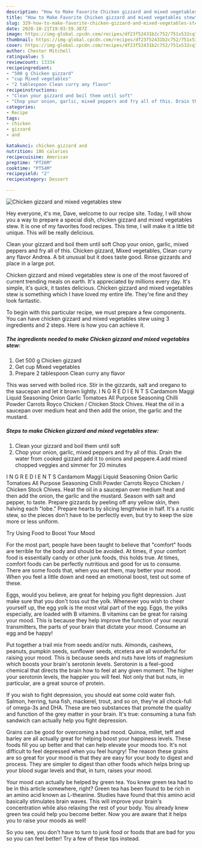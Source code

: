 ```yaml
---
description: "How to Make Favorite Chicken gizzard and mixed vegetables stew"
title: "How to Make Favorite Chicken gizzard and mixed vegetables stew"
slug: 329-how-to-make-favorite-chicken-gizzard-and-mixed-vegetables-stew
date: 2020-10-21T19:03:59.387Z
image: https://img-global.cpcdn.com/recipes/df23f52431b2c752/751x532cq70/chicken-gizzard-and-mixed-vegetables-stew-recipe-main-photo.jpg
thumbnail: https://img-global.cpcdn.com/recipes/df23f52431b2c752/751x532cq70/chicken-gizzard-and-mixed-vegetables-stew-recipe-main-photo.jpg
cover: https://img-global.cpcdn.com/recipes/df23f52431b2c752/751x532cq70/chicken-gizzard-and-mixed-vegetables-stew-recipe-main-photo.jpg
author: Chester Mitchell
ratingvalue: 5
reviewcount: 13334
recipeingredient:
- "500 g Chicken gizzard"
- "cup Mixed vegetables"
- "2 tablespoon Clean curry any flavor"
recipeinstructions:
- "Clean your gizzard and boil them until soft"
- "Chop your onion, garlic, mixed peppers and fry all of this. Drain the water from cooked gizzard add it to onions and peppere.4.add mixed chopped veggies and simmer for 20 minutes"
categories:
- Recipe
tags:
- chicken
- gizzard
- and

katakunci: chicken gizzard and 
nutrition: 186 calories
recipecuisine: American
preptime: "PT26M"
cooktime: "PT54M"
recipeyield: "2"
recipecategory: Dessert

---
```



![Chicken gizzard and mixed vegetables stew](https://img-global.cpcdn.com/recipes/df23f52431b2c752/751x532cq70/chicken-gizzard-and-mixed-vegetables-stew-recipe-main-photo.jpg)

Hey everyone, it's me, Dave, welcome to our recipe site. Today, I will show you a way to prepare a special dish, chicken gizzard and mixed vegetables stew. It is one of my favorites food recipes. This time, I will make it a little bit unique. This will be really delicious.

Clean your gizzard and boil them until soft Chop your onion, garlic, mixed peppers and fry all of this. Chicken gizzard, Mixed vegetables, Clean curry any flavor Andrea. A bit unusual but it does taste good. Rinse gizzards and place in a large pot.

Chicken gizzard and mixed vegetables stew is one of the most favored of current trending meals on earth. It's appreciated by millions every day. It's simple, it's quick, it tastes delicious. Chicken gizzard and mixed vegetables stew is something which I have loved my entire life. They're fine and they look fantastic.


To begin with this particular recipe, we must prepare a few components. You can have chicken gizzard and mixed vegetables stew using 3 ingredients and 2 steps. Here is how you can achieve it.

<!--inarticleads1-->

##### The ingredients needed to make Chicken gizzard and mixed vegetables stew:

1. Get 500 g Chicken gizzard
1. Get cup Mixed vegetables
1. Prepare 2 tablespoon Clean curry any flavor


This was served with boiled rice. Stir in the gizzards, salt and oregano to the saucepan and let it brown lightly. I N G R E D I E N T S Cardamom Maggi Liquid Seasoning Onion Garlic Tomatoes All Purpose Seasoning Chilli Powder Carrots Royco Chicken / Chicken Stock Chives. Heat the oil in a saucepan over medium heat and then add the onion, the garlic and the mustard. 

<!--inarticleads2-->

##### Steps to make Chicken gizzard and mixed vegetables stew:

1. Clean your gizzard and boil them until soft
1. Chop your onion, garlic, mixed peppers and fry all of this. Drain the water from cooked gizzard add it to onions and peppere.4.add mixed chopped veggies and simmer for 20 minutes


I N G R E D I E N T S Cardamom Maggi Liquid Seasoning Onion Garlic Tomatoes All Purpose Seasoning Chilli Powder Carrots Royco Chicken / Chicken Stock Chives. Heat the oil in a saucepan over medium heat and then add the onion, the garlic and the mustard. Season with salt and pepper, to taste. Prepare gizzards by peeling off any yellow skin, then halving each &#34;lobe.&#34; Prepare hearts by slicing lengthwise in half. It&#39;s a rustic stew, so the pieces don&#39;t have to be perfectly even, but try to keep the size more or less uniform. 

Try Using Food to Boost Your Mood


For the most part, people have been taught to believe that "comfort" foods are terrible for the body and should be avoided. At times, if your comfort food is essentially candy or other junk foods, this holds true. At times, comfort foods can be perfectly nutritious and good for us to consume. There are some foods that, when you eat them, may better your mood. When you feel a little down and need an emotional boost, test out some of these.

Eggs, would you believe, are great for helping you fight depression. Just make sure that you don't toss out the yolk. Whenever you wish to cheer yourself up, the egg yolk is the most vital part of the egg. Eggs, the yolks especially, are loaded with B vitamins. B vitamins can be great for raising your mood. This is because they help improve the function of your neural transmitters, the parts of your brain that dictate your mood. Consume an egg and be happy!

Put together a trail mix from seeds and/or nuts. Almonds, cashews, peanuts, pumpkin seeds, sunflower seeds, etcetera are all wonderful for raising your mood. This is because seeds and nuts have lots of magnesium which boosts your brain's serotonin levels. Serotonin is a feel-good chemical that directs the brain how to feel at any given moment. The higher your serotonin levels, the happier you will feel. Not only that but nuts, in particular, are a great source of protein.

If you wish to fight depression, you should eat some cold water fish. Salmon, herring, tuna fish, mackerel, trout, and so on, they're all chock-full of omega-3s and DHA. These are two substances that promote the quality and function of the grey matter in your brain. It's true: consuming a tuna fish sandwich can actually help you fight depression. 

Grains can be good for overcoming a bad mood. Quinoa, millet, teff and barley are all actually great for helping boost your happiness levels. These foods fill you up better and that can help elevate your moods too. It's not difficult to feel depressed when you feel hungry! The reason these grains are so great for your mood is that they are easy for your body to digest and process. They are simpler to digest than other foods which helps bring up your blood sugar levels and that, in turn, raises your mood.

Your mood can actually be helped by green tea. You knew green tea had to be in this article somewhere, right? Green tea has been found to be rich in an amino acid known as L-theanine. Studies have found that this amino acid basically stimulates brain waves. This will improve your brain's concentration while also relaxing the rest of your body. You already knew green tea could help you become better. Now you are aware that it helps you to raise your moods as well!

So you see, you don't have to turn to junk food or foods that are bad for you so you can feel better! Try  a few  of  these  tips  instead.

